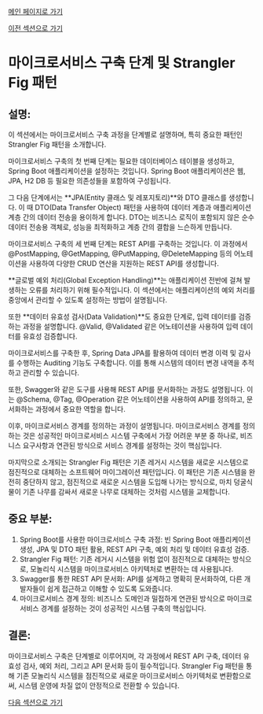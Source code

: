 [메인 페이지로 가기](main.md)

[이전 섹션으로 가기](section_2-1.md)

# 마이크로서비스 구축 단계 및 Strangler Fig 패턴

## 설명:

이 섹션에서는 마이크로서비스 구축 과정을 단계별로 설명하며, 특히 중요한 패턴인 Strangler Fig 패턴을 소개합니다.

마이크로서비스 구축의 첫 번째 단계는 필요한 데이터베이스 테이블을 생성하고, Spring Boot 애플리케이션을 설정하는 것입니다. Spring Boot 애플리케이션은 웹, JPA, H2 DB 등 필요한 의존성들을 포함하여 구성됩니다.

그 다음 단계에서는 **JPA(Entity 클래스 및 레포지토리)**와 DTO 클래스를 생성합니다. 이 때 DTO(Data Transfer Object) 패턴을 사용하여 데이터 계층과 애플리케이션 계층 간의 데이터 전송을 용이하게 합니다. DTO는 비즈니스 로직이 포함되지 않은 순수 데이터 전송용 객체로, 성능을 최적화하고 계층 간의 결합을 느슨하게 만듭니다.

마이크로서비스 구축의 세 번째 단계는 REST API를 구축하는 것입니다. 이 과정에서 @PostMapping, @GetMapping, @PutMapping, @DeleteMapping 등의 어노테이션을 사용하여 다양한 CRUD 연산을 지원하는 REST API를 생성합니다.

**글로벌 예외 처리(Global Exception Handling)**는 애플리케이션 전반에 걸쳐 발생하는 오류를 처리하기 위해 필수적입니다. 이 섹션에서는 애플리케이션의 예외 처리를 중앙에서 관리할 수 있도록 설정하는 방법이 설명됩니다.

또한 **데이터 유효성 검사(Data Validation)**도 중요한 단계로, 입력 데이터를 검증하는 과정을 설명합니다. @Valid, @Validated 같은 어노테이션을 사용하여 입력 데이터를 유효성 검증합니다.

마이크로서비스를 구축한 후, Spring Data JPA를 활용하여 데이터 변경 이력 및 감사를 수행하는 Auditing 기능도 구축합니다. 이를 통해 시스템의 데이터 변경 내역을 추적하고 관리할 수 있습니다.

또한, Swagger와 같은 도구를 사용해 REST API를 문서화하는 과정도 설명됩니다. 이는 @Schema, @Tag, @Operation 같은 어노테이션을 사용하여 API를 정의하고, 문서화하는 과정에서 중요한 역할을 합니다.

이후, 마이크로서비스 경계를 정의하는 과정이 설명됩니다. 마이크로서비스 경계를 정의하는 것은 성공적인 마이크로서비스 시스템 구축에서 가장 어려운 부분 중 하나로, 비즈니스 요구사항과 연관된 방식으로 서비스 경계를 설정하는 것이 핵심입니다.

마지막으로 소개되는 Strangler Fig 패턴은 기존 레거시 시스템을 새로운 시스템으로 점진적으로 대체하는 소프트웨어 마이그레이션 패턴입니다. 이 패턴은 기존 시스템을 완전히 중단하지 않고, 점진적으로 새로운 시스템을 도입해 나가는 방식으로, 마치 덩굴식물이 기존 나무를 감싸서 새로운 나무로 대체하는 것처럼 시스템을 교체합니다.

## 중요 부분:

 1. Spring Boot를 사용한 마이크로서비스 구축 과정: 빈 Spring Boot 애플리케이션 생성, JPA 및 DTO 패턴 활용, REST API 구축, 예외 처리 및 데이터 유효성 검증.
 2. Strangler Fig 패턴: 기존 레거시 시스템을 위험 없이 점진적으로 대체하는 방식으로, 모놀리식 시스템을 마이크로서비스 아키텍처로 변환하는 데 사용됩니다.
 3. Swagger를 통한 REST API 문서화: API를 설계하고 명확히 문서화하여, 다른 개발자들이 쉽게 접근하고 이해할 수 있도록 도와줍니다.
 4. 마이크로서비스 경계 정의: 비즈니스 도메인과 밀접하게 연관된 방식으로 마이크로서비스 경계를 설정하는 것이 성공적인 시스템 구축의 핵심입니다.

## 결론:

마이크로서비스 구축은 단계별로 이루어지며, 각 과정에서 REST API 구축, 데이터 유효성 검사, 예외 처리, 그리고 API 문서화 등이 필수적입니다. Strangler Fig 패턴을 통해 기존 모놀리식 시스템을 점진적으로 새로운 마이크로서비스 아키텍처로 변환함으로써, 시스템 운영에 차질 없이 안정적으로 전환할 수 있습니다.

[다음 섹션으로 가기](section_3.md)
